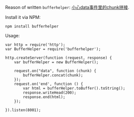 Reason of written `bufferhelper`: [小心data事件里的chunk拼接](http://cnodejs.org/blog/?p=5425).

Install it via NPM:
  
    npm install bufferhelper

Usage:

    var http = require('http');
    var BufferHelper = require('bufferhelper');
  
    http.createServer(function (request, response) {
        var bufferHelper = new BufferHelper();
    
        request.on("data", function (chunk) {
            bufferHelper.concat(chunk);
        });
        request.on('end', function () {
            var html = bufferHelper.toBuffer().toString();
            response.writeHead(200);
            response.end(html);
        });
  
    }).listen(8001);

